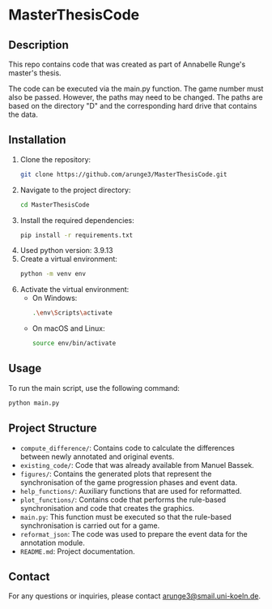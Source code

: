 # MasterThesisCode

## Description

This repo contains code that was created as part of Annabelle Runge's master's thesis. 

The code can be executed via the main.py function. The game number must also be passed. However, the paths may need to be changed. The paths are based on the directory "D" and the corresponding hard drive that contains the data. 

## Installation

1. Clone the repository:
    ```bash
    git clone https://github.com/arunge3/MasterThesisCode.git
    ```
2. Navigate to the project directory:
    ```bash
    cd MasterThesisCode
    ```
3. Install the required dependencies:
    ```bash
    pip install -r requirements.txt
    ```
4. Used python version: 3.9.13
5. Create a virtual environment:
    ```bash
    python -m venv env
    ```
6. Activate the virtual environment:
    - On Windows:
        ```bash
        .\env\Scripts\activate
        ```
    - On macOS and Linux:
        ```bash
        source env/bin/activate
        ```

## Usage

To run the main script, use the following command:
```bash
python main.py
```

## Project Structure

- `compute_difference/`: Contains code to calculate the differences between newly annotated and original events. 
- `existing_code/`: Code that was already available from Manuel Bassek. 
- `figures/`: Contains the generated plots that represent the synchronisation of the game progression phases and event data.
- `help_functions/`: Auxiliary functions that are used for reformatted.
- `plot_functions/`: Contains code that performs the rule-based synchronisation and code that creates the graphics.
- `main.py`: This function must be executed so that the rule-based synchronisation is carried out for a game. 
- `reformat_json`: The code was used to prepare the event data for the annotation module. 
- `README.md`: Project documentation.

## Contact

For any questions or inquiries, please contact arunge3@smail.uni-koeln.de.


